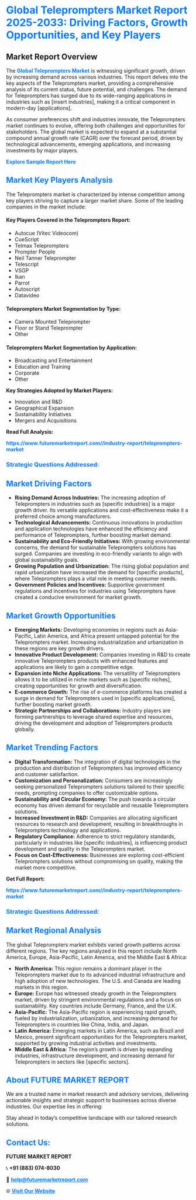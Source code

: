 <h1 style="color: #007BFF;">Global Teleprompters Market Report 2025-2033: Driving Factors, Growth Opportunities, and Key Players</h1>

<section id="overview">
<h2>Market Report Overview</h2>
<p>The <a href="https://www.futuremarketreport.com//industry-report/teleprompters-market" style="color: #007BFF; text-decoration: none;"><strong>Global Teleprompters Market</strong></a> is witnessing significant growth, driven by increasing demand across various industries. This report delves into the key aspects of the Teleprompters market, providing a comprehensive analysis of its current status, future potential, and challenges. The demand for Teleprompters has surged due to its wide-ranging applications in industries such as [insert industries], making it a critical component in modern-day [applications].</p>
<p>As consumer preferences shift and industries innovate, the Teleprompters market continues to evolve, offering both challenges and opportunities for stakeholders. The global market is expected to expand at a substantial compound annual growth rate (CAGR) over the forecast period, driven by technological advancements, emerging applications, and increasing investments by major players.</p>
</section>

<section id="overview">
<p><a href="https://www.futuremarketreport.com//request-sample/reportId=48712" style="color: #007BFF; text-decoration: none;"><strong>Explore Sample Report Here</strong></a></p>
</section>

<section id="key-players">
<h2 style="color: #007BFF;">Market Key Players Analysis</h2>
<p>The Teleprompters market is characterized by intense competition among key players striving to capture a larger market share. Some of the leading companies in the market include:</p>
<h4>Key Players Covered in the Teleprompters Report:</h4>
<ul><li>Autocue (Vitec Videocom)</li><li>CueScript</li><li>Telmax Teleprompters</li><li>Prompter People</li><li>Neil Tanner Teleprompter</li><li>Telescript</li><li>VSGP</li><li>Ikan</li><li>Parrot</li><li>Autoscript</li><li>Datavideo</li></ul>
<h4>Teleprompters Market Segmentation by Type:</h4>
<ul><li>Camera Mounted Teleprompter</li><li>Floor or Stand Teleprompter</li><li>Other</li></ul>

<h4>Teleprompters Market Segmentation by Application:</h4>
<ul><li>Broadcasting and Entertainment</li><li>Education and Training</li><li>Corporate</li><li>Other</li></ul>
<p><strong>Key Strategies Adopted by Market Players:</strong></p>
<ul>
<li>Innovation and R&D</li>
<li>Geographical Expansion</li>
<li>Sustainability Initiatives</li>
<li>Mergers and Acquisitions</li>
</ul>
</section>

<section>
<p><strong>Read Full Analysis: </strong></p><a href="https://www.futuremarketreport.com//industry-report/teleprompters-market" style="color: #007BFF; text-decoration: none;"><strong>https://www.futuremarketreport.com//industry-report/teleprompters-market</strong></a>
<h3 style="color: #007BFF;">Strategic Questions Addressed:</h3>
</section>

<section id="driving-factors">
<h2 style="color: #007BFF;">Market Driving Factors</h2>
<ul>
<li><strong>Rising Demand Across Industries:</strong> The increasing adoption of Teleprompters in industries such as [specific industries] is a major growth driver. Its versatile applications and cost-effectiveness make it a preferred choice among manufacturers.</li>
<li><strong>Technological Advancements:</strong> Continuous innovations in production and application technologies have enhanced the efficiency and performance of Teleprompters, further boosting market demand.</li>
<li><strong>Sustainability and Eco-Friendly Initiatives:</strong> With growing environmental concerns, the demand for sustainable Teleprompters solutions has surged. Companies are investing in eco-friendly variants to align with global sustainability goals.</li>
<li><strong>Growing Population and Urbanization:</strong> The rising global population and rapid urbanization have increased the demand for [specific products], where Teleprompters plays a vital role in meeting consumer needs.</li>
<li><strong>Government Policies and Incentives:</strong> Supportive government regulations and incentives for industries using Teleprompters have created a conducive environment for market growth.</li>
</ul>
</section>

<section id="growth-opportunities">
<h2 style="color: #007BFF;">Market Growth Opportunities</h2>
<ul>
<li><strong>Emerging Markets:</strong> Developing economies in regions such as Asia-Pacific, Latin America, and Africa present untapped potential for the Teleprompters market. Increasing industrialization and urbanization in these regions are key growth drivers.</li>
<li><strong>Innovative Product Development:</strong> Companies investing in R&D to create innovative Teleprompters products with enhanced features and applications are likely to gain a competitive edge.</li>
<li><strong>Expansion into Niche Applications:</strong> The versatility of Teleprompters allows it to be utilized in niche markets such as [specific niches], creating opportunities for growth and diversification.</li>
<li><strong>E-commerce Growth:</strong> The rise of e-commerce platforms has created a surge in demand for Teleprompters used in [specific applications], further boosting market growth.</li>
<li><strong>Strategic Partnerships and Collaborations:</strong> Industry players are forming partnerships to leverage shared expertise and resources, driving the development and adoption of Teleprompters products globally.</li>
</ul>
</section>

<section id="trending-factors">
<h2 style="color: #007BFF;">Market Trending Factors</h2>
<ul>
<li><strong>Digital Transformation:</strong> The integration of digital technologies in the production and distribution of Teleprompters has improved efficiency and customer satisfaction.</li>
<li><strong>Customization and Personalization:</strong> Consumers are increasingly seeking personalized Teleprompters solutions tailored to their specific needs, prompting companies to offer customizable options.</li>
<li><strong>Sustainability and Circular Economy:</strong> The push towards a circular economy has driven demand for recyclable and reusable Teleprompters solutions.</li>
<li><strong>Increased Investment in R&D:</strong> Companies are allocating significant resources to research and development, resulting in breakthroughs in Teleprompters technology and applications.</li>
<li><strong>Regulatory Compliance:</strong> Adherence to strict regulatory standards, particularly in industries like [specific industries], is influencing product development and quality in the Teleprompters market.</li>
<li><strong>Focus on Cost-Effectiveness:</strong> Businesses are exploring cost-efficient Teleprompters solutions without compromising on quality, making the market more competitive.</li>
</ul>
</section>

<section>
<p><strong>Get Full Report: </strong></p><a href="https://www.futuremarketreport.com//industry-report/teleprompters-market" style="color: #007BFF; text-decoration: none;"><strong>https://www.futuremarketreport.com//industry-report/teleprompters-market</strong></a>
<h3 style="color: #007BFF;">Strategic Questions Addressed:</h3>
</section>


<section id="regional-analysis">
<h2 style="color: #007BFF;">Market Regional Analysis</h2>
<p>The global Teleprompters market exhibits varied growth patterns across different regions. The key regions analyzed in this report include North America, Europe, Asia-Pacific, Latin America, and the Middle East & Africa:</p>
<ul>
<li><strong>North America:</strong> This region remains a dominant player in the Teleprompters market due to its advanced industrial infrastructure and high adoption of new technologies. The U.S. and Canada are leading markets in this region.</li>
<li><strong>Europe:</strong> Europe has witnessed steady growth in the Teleprompters market, driven by stringent environmental regulations and a focus on sustainability. Key countries include Germany, France, and the U.K.</li>
<li><strong>Asia-Pacific:</strong> The Asia-Pacific region is experiencing rapid growth, fueled by industrialization, urbanization, and increasing demand for Teleprompters in countries like China, India, and Japan.</li>
<li><strong>Latin America:</strong> Emerging markets in Latin America, such as Brazil and Mexico, present significant opportunities for the Teleprompters market, supported by growing industrial activities and investments.</li>
<li><strong>Middle East & Africa:</strong> The region’s growth is driven by expanding industries, infrastructure development, and increasing demand for Teleprompters in sectors like [specific sectors].</li>
</ul>
</section>

<footer>
<h2 style="color: #007BFF;">About FUTURE MARKET REPORT</h2>
<p>We are a trusted name in market research and advisory services, delivering actionable insights and strategic support to businesses across diverse industries. Our expertise lies in offering:</p>

<p>Stay ahead in today’s competitive landscape with our tailored research solutions.</p>

<h2 style="color: #007BFF;">Contact Us:</h2>
<p><strong>FUTURE MARKET REPORT</strong></p>
<p>📞 <strong>+91 (883) 074-8030</strong></p>
<p>📧 <strong><a href="mailto:help@futuremarketreport.com" style="color: #007BFF;">help@futuremarketreport.com</a></strong></p>
<p>🌐 <strong><a href="https://www.futuremarketreport.com/" style="color: #007BFF;">Visit Our Website</a></strong></p>
</footer>
